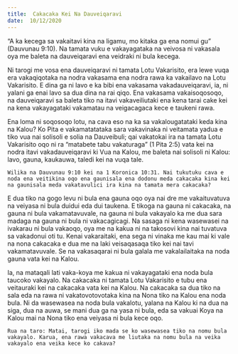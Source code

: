 ```yaml
---
title:  Cakacaka Kei Na Dauveiqaravi
date:  10/12/2020
---
```


“A ka kecega sa vakaitavi kina na ligamu, mo kitaka ga ena nomui gu” (Dauvunau 9:10). Na tamata vuku e vakayagataka na veivosa ni vakasala oya me baleta na dauveiqaravi ena veidraki ni bula kecega.

Ni tarogi me vosa ena dauveiqaravi ni tamata Lotu Vakarisito, era lewe vuqa era vakaqiqotaka na nodra vakasama ena nodra rawa ka vakailavo na Lotu Vakarisito. E dina ga ni lavo e ka bibi ena vakasama vakadauveiqaravi, ia, ni yalani ga enai lavo sa dua dina na rai qiqo. Ena vakasama vakaisoqosoqo, na dauveiqaravi sa baleta tiko na itavi vakaveiliutaki ena kena tarai cake kei na kena vakayagataki vakamatau na veigacagaca kece e taukeni rawa.

Ena loma ni soqosoqo lotu, na cava eso na ka sa vakalougatataki keda kina na Kalou? Ko Pita e vakamatatataka sara vakavinaka ni veitamata yadua e tiko vua nai solisoli e solia na Dauveibuli; qai vakatokai ira na tamata Lotu Vakarisito oqo ni ra “matabete tabu vakaturaga” (1 Pita 2:5) vata kei na nodra itavi vakadauveiqaravi ki Vua na Kalou, me baleta nai solisoli ni Kalou: lavo, gauna, kaukauwa, taledi kei na vuqa tale.

`Wilika na Dauvunau 9:10 kei na 1 Koronica 10:31. Nai tukutuku cava e noda ena veitikina oqo ena gaunisala ena dodonu meda cakacaka kina kei na gaunisala meda vakatavulici ira kina na tamata mera cakacaka?`

E dua tiko na gogo levu ni bula ena gauna oqo oya nai dre me vakaituvatuva na veiyasa ni bula duidui eda dui taukena. E tikoga na gauna ni cakacaka, na gauna ni bula vakamatavuvale, na gauna ni bula vakayalo ka me dua sara madaga na gauna ni bula ni vakacagicagi. Na sasaga ni kena wasewasei na ivakarau ni bula vakaoqo, oya me na kakua ni na takosovi kina nai tuvatuva sa vakadonui oti tu. Kenai vakaraitaki, ena sega ni vinaka me kau mai ki vale na nona cakacaka e dua me na laki veisaqasaqa tiko kei nai tavi vakamatavuvale. Se na vakasaqarai ni bula galala me vakalailaitaka na noda gauna vata kei na Kalou.

Ia, na mataqali lati vaka-koya me kakua ni vakayagataki ena noda bula taucoko vakayalo. Na cakacaka ni tamata Lotu Vakarisito e tubu ena veitauraki kei na cakacaka vata kei na Kalou. Na cakacaka sa dua tiko na sala eda na rawa ni vakatovotovotaka kina na Nona tiko na Kalou ena noda bula. Ni da wasewasea na noda bula vakalotu, yalana na Kalou ki na dua na siga, dua na auwa, se mani dua ga na yasa ni bula, eda sa vakuai Koya na Kalou mai na Nona tiko ena veiyasa ni bula kece oqo.

`Rua na taro: Matai, tarogi iko mada se ko wasewasea tiko na nomu bula vakayalo. Karua, ena rawa vakacava me liutaka na nomu bula na veika vakayalo ena veika kece ko cakava?`
